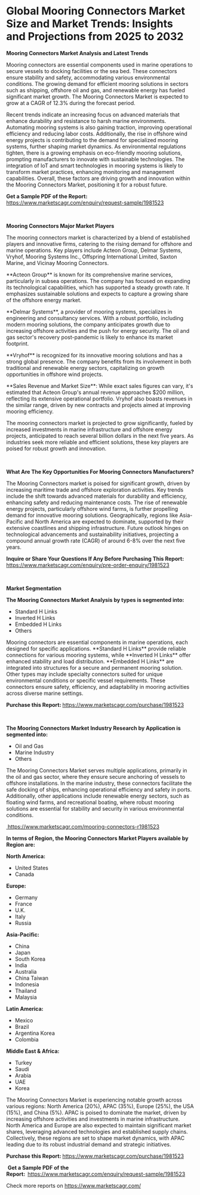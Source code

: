 <p><h1>Global Mooring Connectors Market Size and Market Trends: Insights and Projections from 2025 to 2032</h1></p><p><strong>Mooring Connectors Market Analysis and Latest Trends</strong></p>
<p><p>Mooring connectors are essential components used in marine operations to secure vessels to docking facilities or the sea bed. These connectors ensure stability and safety, accommodating various environmental conditions. The growing demand for efficient mooring solutions in sectors such as shipping, offshore oil and gas, and renewable energy has fueled significant market growth. The Mooring Connectors Market is expected to grow at a CAGR of 12.3% during the forecast period.</p><p>Recent trends indicate an increasing focus on advanced materials that enhance durability and resistance to harsh marine environments. Automating mooring systems is also gaining traction, improving operational efficiency and reducing labor costs. Additionally, the rise in offshore wind energy projects is contributing to the demand for specialized mooring systems, further shaping market dynamics. As environmental regulations tighten, there is a growing emphasis on eco-friendly mooring solutions, prompting manufacturers to innovate with sustainable technologies. The integration of IoT and smart technologies in mooring systems is likely to transform market practices, enhancing monitoring and management capabilities. Overall, these factors are driving growth and innovation within the Mooring Connectors Market, positioning it for a robust future.</p></p>
<p><strong>Get a Sample PDF of the Report:&nbsp;</strong> <a href="https://www.marketscagr.com/enquiry/request-sample/1981523?utm_campaign=2041&utm_medium=2&utm_source=Github&utm_content=ia&utm_term=20022025&utm_id=mooring-connectors">https://www.marketscagr.com/enquiry/request-sample/1981523</a></p>
<p>&nbsp;</p>
<p><strong>Mooring Connectors Major Market Players</strong></p>
<p><p>The mooring connectors market is characterized by a blend of established players and innovative firms, catering to the rising demand for offshore and marine operations. Key players include Acteon Group, Delmar Systems, Vryhof, Mooring Systems Inc., Offspring International Limited, Saxton Marine, and Vicinay Mooring Connectors.</p><p>**Acteon Group** is known for its comprehensive marine services, particularly in subsea operations. The company has focused on expanding its technological capabilities, which has supported a steady growth rate. It emphasizes sustainable solutions and expects to capture a growing share of the offshore energy market.</p><p>**Delmar Systems**, a provider of mooring systems, specializes in engineering and consultancy services. With a robust portfolio, including modern mooring solutions, the company anticipates growth due to increasing offshore activities and the push for energy security. The oil and gas sector's recovery post-pandemic is likely to enhance its market footprint.</p><p>**Vryhof** is recognized for its innovative mooring solutions and has a strong global presence. The company benefits from its involvement in both traditional and renewable energy sectors, capitalizing on growth opportunities in offshore wind projects.</p><p>**Sales Revenue and Market Size**: While exact sales figures can vary, it's estimated that Acteon Group's annual revenue approaches $200 million, reflecting its extensive operational portfolio. Vryhof also boasts revenues in the similar range, driven by new contracts and projects aimed at improving mooring efficiency.</p><p>The mooring connectors market is projected to grow significantly, fueled by increased investments in marine infrastructure and offshore energy projects, anticipated to reach several billion dollars in the next five years. As industries seek more reliable and efficient solutions, these key players are poised for robust growth and innovation.</p></p>
<p>&nbsp;</p>
<p><strong>What Are The Key Opportunities For Mooring Connectors Manufacturers?</strong></p>
<p><p>The Mooring Connectors market is poised for significant growth, driven by increasing maritime trade and offshore exploration activities. Key trends include the shift towards advanced materials for durability and efficiency, enhancing safety and reducing maintenance costs. The rise of renewable energy projects, particularly offshore wind farms, is further propelling demand for innovative mooring solutions. Geographically, regions like Asia-Pacific and North America are expected to dominate, supported by their extensive coastlines and shipping infrastructure. Future outlook hinges on technological advancements and sustainability initiatives, projecting a compound annual growth rate (CAGR) of around 6-8% over the next five years.</p></p>
<p><strong>Inquire or Share Your Questions If Any Before Purchasing This Report:</strong> <a href="https://www.marketscagr.com/enquiry/pre-order-enquiry/1981523?utm_campaign=2041&utm_medium=2&utm_source=Github&utm_content=ia&utm_term=20022025&utm_id=mooring-connectors">https://www.marketscagr.com/enquiry/pre-order-enquiry/1981523</a></p>
<p>&nbsp;</p>
<p><strong>Market Segmentation</strong></p>
<p><strong>The Mooring Connectors Market Analysis by types is segmented into:</strong></p>
<p><ul><li>Standard H Links</li><li>Inverted H Links</li><li>Embedded H Links</li><li>Others</li></ul></p>
<p><p>Mooring connectors are essential components in marine operations, each designed for specific applications. **Standard H Links** provide reliable connections for various mooring systems, while **Inverted H Links** offer enhanced stability and load distribution. **Embedded H Links** are integrated into structures for a secure and permanent mooring solution. Other types may include specialty connectors suited for unique environmental conditions or specific vessel requirements. These connectors ensure safety, efficiency, and adaptability in mooring activities across diverse marine settings.</p></p>
<p><strong>Purchase this Report:&nbsp;</strong><a href="https://www.marketscagr.com/purchase/1981523?utm_campaign=2041&utm_medium=2&utm_source=Github&utm_content=ia&utm_term=20022025&utm_id=mooring-connectors">https://www.marketscagr.com/purchase/1981523</a></p>
<p>&nbsp;</p>
<p><strong>The Mooring Connectors Market Industry Research by Application is segmented into:</strong></p>
<p><ul><li>Oil and Gas</li><li>Marine Industry</li><li>Others</li></ul></p>
<p><p>The Mooring Connectors Market serves multiple applications, primarily in the oil and gas sector, where they ensure secure anchoring of vessels to offshore installations. In the marine industry, these connectors facilitate the safe docking of ships, enhancing operational efficiency and safety in ports. Additionally, other applications include renewable energy sectors, such as floating wind farms, and recreational boating, where robust mooring solutions are essential for stability and security in various environmental conditions.</p></p>
<p><a href="https://www.marketscagr.com/mooring-connectors-r1981523?utm_campaign=2041&utm_medium=2&utm_source=Github&utm_content=ia&utm_term=20022025&utm_id=mooring-connectors">&nbsp;https://www.marketscagr.com/mooring-connectors-r1981523</a></p>
<p><strong>In terms of Region, the Mooring Connectors Market Players available by Region are:</strong></p>
<p>
    <p> <strong> North America: </strong>
        <ul>
            <li>United States</li>
            <li>Canada</li>
        </ul>
        </p> 
    <p> <strong> Europe: </strong>
        <ul>
            <li>Germany</li>
            <li>France</li>
            <li>U.K.</li>
            <li>Italy</li>
            <li>Russia</li>
        </ul>
        </p> 
    <p> <strong> Asia-Pacific: </strong>
        <ul>
            <li>China</li>
            <li>Japan</li>
            <li>South Korea</li>
            <li>India</li>
            <li>Australia</li>
            <li>China Taiwan</li>
            <li>Indonesia</li>
            <li>Thailand</li>
            <li>Malaysia</li>
        </ul>
        </p> 
    <p> <strong> Latin America: </strong>
        <ul>
            <li>Mexico</li>
            <li>Brazil</li>
            <li>Argentina Korea</li>
            <li>Colombia</li>
        </ul>
        </p> 
    <p> <strong> Middle East & Africa: </strong>
        <ul>
            <li>Turkey</li>
            <li>Saudi</li>
            <li>Arabia</li>
            <li>UAE</li>
            <li>Korea</li>
        </ul>
    </p>
    </p>
<p><p>The Mooring Connectors Market is experiencing notable growth across various regions: North America (20%), APAC (35%), Europe (25%), the USA (15%), and China (5%). APAC is poised to dominate the market, driven by increasing offshore activities and investments in marine infrastructure. North America and Europe are also expected to maintain significant market shares, leveraging advanced technologies and established supply chains. Collectively, these regions are set to shape market dynamics, with APAC leading due to its robust industrial demand and strategic initiatives.</p></p>
<p><strong>Purchase this Report: </strong><a href="https://www.marketscagr.com/purchase/1981523?utm_campaign=2041&utm_medium=2&utm_source=Github&utm_content=ia&utm_term=20022025&utm_id=mooring-connectors">https://www.marketscagr.com/purchase/1981523</a></p>
<p>&nbsp;<strong>Get a Sample PDF of the Report:&nbsp;&nbsp;</strong><a href="https://www.marketscagr.com/enquiry/request-sample/1981523?utm_campaign=2041&utm_medium=2&utm_source=Github&utm_content=ia&utm_term=20022025&utm_id=mooring-connectors">https://www.marketscagr.com/enquiry/request-sample/1981523</a></p>
<p><strong></strong></p>
<p>Check more reports on <a href="https://www.marketscagr.com/?utm_campaign=2041&utm_medium=2&utm_source=Github&utm_content=ia&utm_term=20022025&utm_id=mooring-connectors">https://www.marketscagr.com/</a></p>